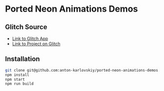 
# Ported Neon Animations Demos

## Glitch Source

* [Link to Glitch App](https://anton-karlovskiy-ported-neon-animations-demos.glitch.me)
* [Link to Project on Glitch](https://glitch.com/~anton-karlovskiy-ported-neon-animations-demos)

## Installation

```sh
git clone git@github.com:anton-karlovskiy/ported-neon-animations-demos.git
npm install
npm start
npm run build
```
